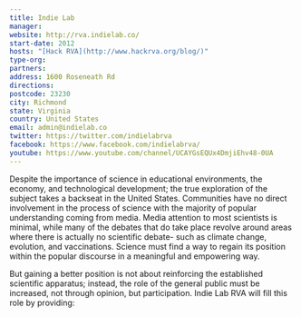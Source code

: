 ```yaml
---
title: Indie Lab
manager: 
website: http://rva.indielab.co/
start-date: 2012
hosts: "[Hack RVA](http://www.hackrva.org/blog/)"
type-org: 
partners: 
address: 1600 Roseneath Rd
directions: 
postcode: 23230
city: Richmond
state: Virginia
country: United States
email: admin@indielab.co
twitter: https://twitter.com/indielabrva
facebook: https://www.facebook.com/indielabrva/
youtube: https://www.youtube.com/channel/UCAYGsEQUx4DmjiEhv48-0UA
---
```


Despite the importance of science in educational environments, the economy, and technological development; the true exploration of the subject takes a backseat in the United States.  Communities have no direct involvement in the process of science with the majority of popular understanding coming from media.  Media attention to most scientists is minimal, while many of the debates that do take place revolve around areas where there is actually no scientific debate- such as climate change, evolution, and vaccinations.  Science must find a way to regain its position within the popular discourse in a meaningful and empowering way.

But gaining a better position is not about reinforcing the established scientific apparatus; instead, the role of the general public must be increased, not through opinion, but participation.  Indie Lab RVA will fill this role by providing:
